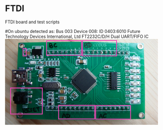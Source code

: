 # FTDI
FTDI board and test scripts

#On ubuntu detected as: Bus 003 Device 008: ID 0403:6010 Future Technology Devices International, Ltd FT2232C/D/H Dual UART/FIFO IC
![Image of board](https://github.com/Blackfin/FTDI/blob/master/patch/board-edit.jpg)
